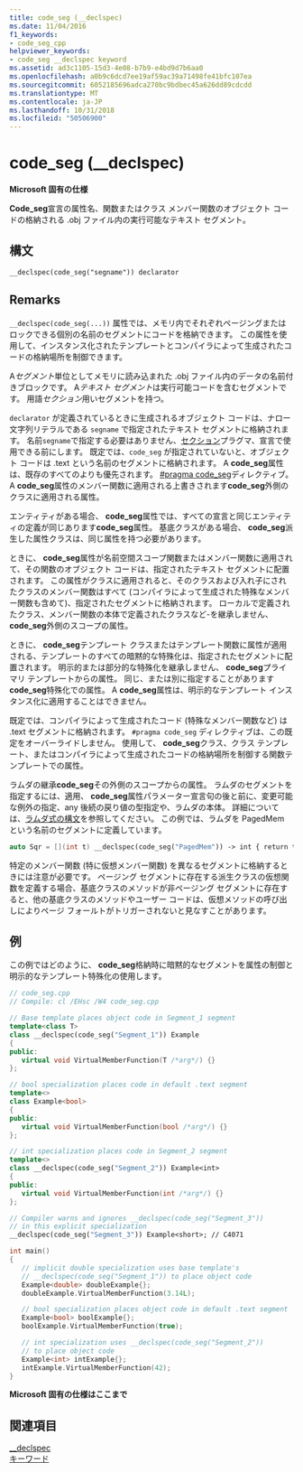 ```yaml
---
title: code_seg (__declspec)
ms.date: 11/04/2016
f1_keywords:
- code_seg_cpp
helpviewer_keywords:
- code_seg __declspec keyword
ms.assetid: ad3c1105-15d3-4e08-b7b9-e4bd9d7b6aa0
ms.openlocfilehash: a0b9c6dcd7ee19af59ac39a71498fe41bfc107ea
ms.sourcegitcommit: 6052185696adca270bc9bdbec45a626dd89cdcdd
ms.translationtype: MT
ms.contentlocale: ja-JP
ms.lasthandoff: 10/31/2018
ms.locfileid: "50506900"
---
```

# <a name="codeseg-declspec"></a>code_seg (__declspec)

**Microsoft 固有の仕様**

**Code_seg**宣言の属性名、関数またはクラス メンバー関数のオブジェクト コードの格納される .obj ファイル内の実行可能なテキスト セグメント。

## <a name="syntax"></a>構文

```
__declspec(code_seg("segname")) declarator
```

## <a name="remarks"></a>Remarks

`__declspec(code_seg(...))` 属性では、メモリ内でそれぞれページングまたはロックできる個別の名前のセグメントにコードを格納できます。 この属性を使用して、インスタンス化されたテンプレートとコンパイラによって生成されたコードの格納場所を制御できます。

A*セグメント*単位としてメモリに読み込まれた .obj ファイル内のデータの名前付きブロックです。 A*テキスト セグメント*は実行可能コードを含むセグメントです。 用語*セクション*用いセグメントを持つ。

`declarator` が定義されているときに生成されるオブジェクト コードは、ナロー文字列リテラルである `segname` で指定されたテキスト セグメントに格納されます。 名前`segname`で指定する必要はありません、[セクション](../preprocessor/section.md)プラグマ、宣言で使用できる前にします。 既定では、`code_seg` が指定されていないと、オブジェクト コードは .text という名前のセグメントに格納されます。 A **code_seg**属性は、既存のすべてのよりも優先されます。 [#pragma code_seg](../preprocessor/code-seg.md)ディレクティブ。 A **code_seg**属性のメンバー関数に適用される上書きされます**code_seg**外側のクラスに適用される属性。

エンティティがある場合、 **code_seg**属性では、すべての宣言と同じエンティティの定義が同じあります**code_seg**属性。 基底クラスがある場合、 **code_seg**派生した属性クラスは、同じ属性を持つ必要があります。

ときに、 **code_seg**属性が名前空間スコープ関数またはメンバー関数に適用されて、その関数のオブジェクト コードは、指定されたテキスト セグメントに配置されます。 この属性がクラスに適用されると、そのクラスおよび入れ子にされたクラスのメンバー関数はすべて (コンパイラによって生成された特殊なメンバー関数も含めて)、指定されたセグメントに格納されます。 ローカルで定義されたクラス、メンバー関数の本体で定義されたクラスなど-を継承しません、 **code_seg**外側のスコープの属性。

ときに、 **code_seg**テンプレート クラスまたはテンプレート関数に属性が適用される、テンプレートのすべての暗黙的な特殊化は、指定されたセグメントに配置されます。 明示的または部分的な特殊化を継承しません、 **code_seg**プライマリ テンプレートからの属性。 同じ、または別に指定することがあります**code_seg**特殊化での属性。 A **code_seg**属性は、明示的なテンプレート インスタンス化に適用することはできません。

既定では、コンパイラによって生成されたコード (特殊なメンバー関数など) は .text セグメントに格納されます。 `#pragma code_seg` ディレクティブは、この既定をオーバーライドしません。 使用して、 **code_seg**クラス、クラス テンプレート、またはコンパイラによって生成されたコードの格納場所を制御する関数テンプレートでの属性。

ラムダの継承**code_seg**その外側のスコープからの属性。 ラムダのセグメントを指定するには、適用、 **code_seg**属性パラメーター宣言句の後と前に、変更可能な例外の指定、any 後続の戻り値の型指定や、ラムダの本体。 詳細については、[ラムダ式の構文](../cpp/lambda-expression-syntax.md)を参照してください。 この例では、ラムダを PagedMem という名前のセグメントに定義しています。

```cpp
auto Sqr = [](int t) __declspec(code_seg("PagedMem")) -> int { return t*t; };
```

特定のメンバー関数 (特に仮想メンバー関数) を異なるセグメントに格納するときには注意が必要です。 ページング セグメントに存在する派生クラスの仮想関数を定義する場合、基底クラスのメソッドが非ページング セグメントに存在すると、他の基底クラスのメソッドやユーザー コードは、仮想メソッドの呼び出しによりページ フォールトがトリガーされないと見なすことがあります。

## <a name="example"></a>例

この例ではどのように、 **code_seg**格納時に暗黙的なセグメントを属性の制御と明示的なテンプレート特殊化の使用します。

```cpp
// code_seg.cpp
// Compile: cl /EHsc /W4 code_seg.cpp

// Base template places object code in Segment_1 segment
template<class T>
class __declspec(code_seg("Segment_1")) Example
{
public:
   virtual void VirtualMemberFunction(T /*arg*/) {}
};

// bool specialization places code in default .text segment
template<>
class Example<bool>
{
public:
   virtual void VirtualMemberFunction(bool /*arg*/) {}
};

// int specialization places code in Segment_2 segment
template<>
class __declspec(code_seg("Segment_2")) Example<int>
{
public:
   virtual void VirtualMemberFunction(int /*arg*/) {}
};

// Compiler warns and ignores __declspec(code_seg("Segment_3"))
// in this explicit specialization
__declspec(code_seg("Segment_3")) Example<short>; // C4071

int main()
{
   // implicit double specialization uses base template's
   // __declspec(code_seg("Segment_1")) to place object code
   Example<double> doubleExample{};
   doubleExample.VirtualMemberFunction(3.14L);

   // bool specialization places object code in default .text segment
   Example<bool> boolExample{};
   boolExample.VirtualMemberFunction(true);

   // int specialization uses __declspec(code_seg("Segment_2"))
   // to place object code
   Example<int> intExample{};
   intExample.VirtualMemberFunction(42);
}
```

**Microsoft 固有の仕様はここまで**

## <a name="see-also"></a>関連項目

[__declspec](../cpp/declspec.md)<br/>
[キーワード](../cpp/keywords-cpp.md)